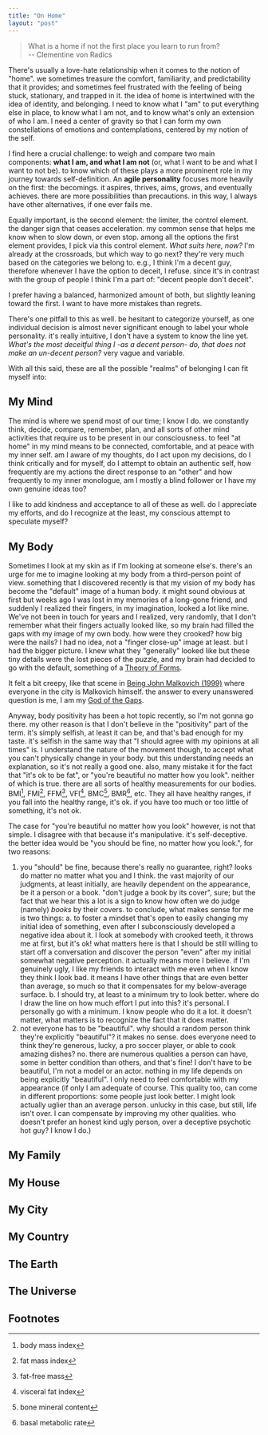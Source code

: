 ```yaml
---
title: "On Home"
layout: "post"
---
```


> What is a home if not the first place you learn to run from?  
> -- Clementine von Radics

There's usually a love-hate relationship when it comes to the notion of "home". we sometimes treasure the comfort, familiarity, and predictability that it provides; and sometimes feel frustrated with the feeling of being stuck, stationary, and trapped in it. the idea of home is intertwined with the idea of identity, and belonging. I need to know what I "am" to put everything else in place, to know what I am not, and to know what's only an extension of who I am. I need a center of gravity so that I can form my own constellations of emotions and contemplations, centered by my notion of the self.

I find here a crucial challenge: to weigh and compare two main components: **what I am, and what I am not** (or, what I want to be and what I want to not be). to know which of these plays a more prominent role in my journey towards self-definition. An **agile personality** focuses more heavily on the first: the becomings. it aspires, thrives, aims, grows, and eventually achieves. there are more possibilities than precautions. in this way, I always have other alternatives, if one ever fails me.

Equally important, is the second element: the limiter, the control element. the danger sign that ceases acceleration. my common sense that helps me know when to slow down, or even stop. among all the options the first element provides, I pick via this control element. _What suits here, now?_ I'm already at the crossroads, but which way to go next? they're very much based on the categories we belong to. e.g., I think I'm a decent guy, therefore whenever I have the option to deceit, I refuse. since it's in contrast with the group of people I think I'm a part of: "decent people don't deceit".

I prefer having a balanced, harmonized amount of both, but slightly leaning toward the first. I want to have more mistakes than regrets. 

There's one pitfall to this as well. be hesitant to categorize yourself, as one individual decision is almost never significant enough to label your whole personality. it's really intuitive, I don't have a system to know the line yet. _What's the most deceitful thing I -as a decent person- do, that does not make an un-decent person?_ very vague and variable.

With all this said, these are all the possible "realms" of belonging I can fit myself into:

## My Mind
The mind is where we spend most of our time; I know I do. we constantly think, decide, compare, remember, plan, and all sorts of other mind activities that require us to be present in our consciousness. to feel "at home" in my mind means to be connected, comfortable, and at peace with my inner self. am I aware of my thoughts, do I act upon my decisions, do I think critically and for myself, do I attempt to obtain an authentic self, how frequently are my actions the direct response to an "other" and how frequently to my inner monologue, am I mostly a blind follower or I have my own genuine ideas too?

I like to add kindness and acceptance to all of these as well. do I appreciate my efforts, and do I recognize at the least, my conscious attempt to speculate myself?

## My Body
Sometimes I look at my skin as if I'm looking at someone else's. there's an urge for me to imagine looking at my body from a third-person point of view. something that I discovered recently is that my vision of my body has become the "default" image of a human body. it might sound obvious at first but weeks ago I was lost in my memories of a long-gone friend, and suddenly I realized their fingers, in my imagination, looked a lot like mine. We've not been in touch for years and I realized, very randomly, that I don't remember what their fingers actually looked like, so my brain had filled the gaps with my image of my own body. how were they crooked? how big were the nails? I had no idea, not a "finger close-up" image at least. but I had the bigger picture. I knew what they "generally" looked like but these tiny details were the lost pieces of the puzzle, and my brain had decided to go with the default, something of a [Theory of Forms](https://en.wikipedia.org/wiki/Theory_of_forms).

It felt a bit creepy, like that scene in [Being John Malkovich (1999)](https://www.imdb.com/title/tt0120601/) where everyone in the city is Malkovich himself. the answer to every unanswered question is me, I am my [God of the Gaps](https://en.wikipedia.org/wiki/God_of_the_gaps).

Anyway, body positivity has been a hot topic recently, so I'm not gonna go there. my other reason is that I don't believe in the "positivity" part of the term. it's simply selfish, at least it can be, and that's bad enough for my taste. it's selfish in the same way that "I should agree with my opinions at all times" is. I understand the nature of the movement though, to accept what you can't physically change in your body. but this understanding needs an explanation, so it's not really a good one. also, many mistake it for the fact that "it's ok to be fat", or "you're beautiful no matter how you look". neither of which is true. there are all sorts of healthy measurements for our bodies. BMI[^1], FMI[^2], FFM[^3], VFI[^4], BMC[^5], BMR[^6], etc. They all have healthy ranges, if you fall into the healthy range, it's ok. if you have too much or too little of something, it's not ok.

The case for "you're beautiful no matter how you look" however, is not that simple. I disagree with that because it's manipulative. it's self-deceptive. the better idea would be "you should be fine, no matter how you look.", for two reasons:
1. you "should" be fine, because there's really no guarantee, right? looks do matter no matter what you and I think. the vast majority of our judgments, at least initially, are heavily dependent on the appearance, be it a person or a book. "don't judge a book by its cover", sure; but the fact that we hear this a lot is a sign to know how often we do judge (namely) _books_ by their covers. to conclude, what makes sense for me is two things:
    a. to foster a mindset that's open to easily changing my initial idea of something, even after I subconsciously developed a negative idea about it. I look at somebody with crooked teeth, it throws me at first, but it's ok! what matters here is that I should be still willing to start off a conversation and discover the person "even" after my initial somewhat negative perception. it actually means more I believe. if I'm genuinely ugly, I like my friends to interact with me even when I know they think I look bad. it means I have other things that are even better than average, so much so that it compensates for my below-average surface.
    b. I should try, at least to a minimum try to look better. where do I draw the line on how much effort I put into this? it's personal. I personally go with a minimum. I know people who do it a lot. it doesn't matter, what matters is to recognize the fact that it does matter.
2. not everyone has to be "beautiful". why should a random person think they're explicitly "beautiful"? it makes no sense. does everyone need to think they're generous, lucky, a pro soccer player, or able to cook amazing dishes? no. there are numerous qualities a person can have, some in better condition than others, and that's fine! I don't have to be beautiful, I'm not a model or an actor. nothing in my life depends on being explicitly "beautiful". I only need to feel comfortable with my appearance (if only I am adequate of course. This quality too, can come in different proportions: some people just look better. I might look actually uglier than an average person. unlucky in this case, but still, life isn't over. I can compensate by improving my other qualities. who doesn't prefer an honest kind ugly person, over a deceptive psychotic hot guy? I know I do.)


## My Family
## My House
## My City
## My Country
## The Earth
## The Universe

## Footnotes
[^1]: body mass index
[^2]: fat mass index
[^3]: fat-free mass
[^4]: visceral fat index
[^5]: bone mineral content
[^6]: basal metabolic rate
